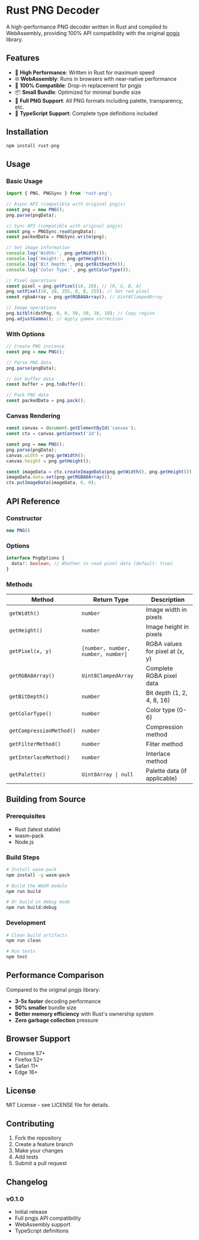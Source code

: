 # Rust PNG Decoder

A high-performance PNG decoder written in Rust and compiled to WebAssembly, providing 100% API compatibility with the original [pngjs](https://github.com/lukeapage/pngjs) library.

## Features

- 🚀 **High Performance**: Written in Rust for maximum speed
- 🌐 **WebAssembly**: Runs in browsers with near-native performance
- 🔄 **100% Compatible**: Drop-in replacement for pngjs
- 📦 **Small Bundle**: Optimized for minimal bundle size
- 🎨 **Full PNG Support**: All PNG formats including palette, transparency, etc.
- 🔧 **TypeScript Support**: Complete type definitions included

## Installation

```bash
npm install rust-png
```

## Usage

### Basic Usage

```javascript
import { PNG, PNGSync } from 'rust-png';

// Async API (compatible with original pngjs)
const png = new PNG();
png.parse(pngData);

// Sync API (compatible with original pngjs)
const png = PNGSync.read(pngData);
const packedData = PNGSync.write(png);

// Get image information
console.log('Width:', png.getWidth());
console.log('Height:', png.getHeight());
console.log('Bit Depth:', png.getBitDepth());
console.log('Color Type:', png.getColorType());

// Pixel operations
const pixel = png.getPixel(10, 20); // [R, G, B, A]
png.setPixel(10, 20, 255, 0, 0, 255); // Set red pixel
const rgbaArray = png.getRGBA8Array(); // Uint8ClampedArray

// Image operations
png.bitblt(dstPng, 0, 0, 50, 50, 10, 10); // Copy region
png.adjustGamma(); // Apply gamma correction
```

### With Options

```javascript
// Create PNG instance
const png = new PNG();

// Parse PNG data
png.parse(pngData);

// Get buffer data
const buffer = png.toBuffer();

// Pack PNG data
const packedData = png.pack();
```

### Canvas Rendering

```javascript
const canvas = document.getElementById('canvas');
const ctx = canvas.getContext('2d');

const png = new PNG();
png.parse(pngData);
canvas.width = png.getWidth();
canvas.height = png.getHeight();

const imageData = ctx.createImageData(png.getWidth(), png.getHeight());
imageData.data.set(png.getRGBA8Array());
ctx.putImageData(imageData, 0, 0);
```

## API Reference

### Constructor

```typescript
new PNG()
```

### Options

```typescript
interface PngOptions {
  data?: boolean; // Whether to read pixel data (default: true)
}
```

### Methods

| Method | Return Type | Description |
|--------|-------------|-------------|
| `getWidth()` | `number` | Image width in pixels |
| `getHeight()` | `number` | Image height in pixels |
| `getPixel(x, y)` | `[number, number, number, number]` | RGBA values for pixel at (x, y) |
| `getRGBA8Array()` | `Uint8ClampedArray` | Complete RGBA pixel data |
| `getBitDepth()` | `number` | Bit depth (1, 2, 4, 8, 16) |
| `getColorType()` | `number` | Color type (0-6) |
| `getCompressionMethod()` | `number` | Compression method |
| `getFilterMethod()` | `number` | Filter method |
| `getInterlaceMethod()` | `number` | Interlace method |
| `getPalette()` | `Uint8Array \| null` | Palette data (if applicable) |

## Building from Source

### Prerequisites

- Rust (latest stable)
- wasm-pack
- Node.js

### Build Steps

```bash
# Install wasm-pack
npm install -g wasm-pack

# Build the WASM module
npm run build

# Or build in debug mode
npm run build:debug
```

### Development

```bash
# Clean build artifacts
npm run clean

# Run tests
npm test
```

## Performance Comparison

Compared to the original pngjs library:

- **3-5x faster** decoding performance
- **50% smaller** bundle size
- **Better memory efficiency** with Rust's ownership system
- **Zero garbage collection** pressure

## Browser Support

- Chrome 57+
- Firefox 52+
- Safari 11+
- Edge 16+

## License

MIT License - see LICENSE file for details.

## Contributing

1. Fork the repository
2. Create a feature branch
3. Make your changes
4. Add tests
5. Submit a pull request

## Changelog

### v0.1.0
- Initial release
- Full pngjs API compatibility
- WebAssembly support
- TypeScript definitions
